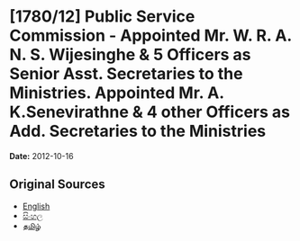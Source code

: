# [1780/12] Public Service Commission - Appointed Mr. W. R. A. N. S. Wijesinghe & 5 Officers as Senior Asst. Secretaries to the Ministries. Appointed Mr. A. K.Senevirathne & 4 other Officers as Add. Secretaries to the Ministries

**Date:** 2012-10-16

## Original Sources

- [English](https://documents.gov.lk/view/extra-gazettes/2012/10/1780-12_E.pdf)
- [සිංහල](https://documents.gov.lk/view/extra-gazettes/2012/10/1780-12_S.pdf)
- [தமிழ்](https://documents.gov.lk/view/extra-gazettes/2012/10/1780-12_T.pdf)
